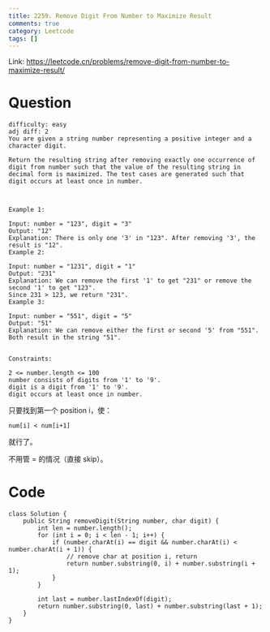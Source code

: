 ```yaml
---
title: 2259. Remove Digit From Number to Maximize Result
comments: true
category: Leetcode
tags: []
---
```


Link: https://leetcode.cn/problems/remove-digit-from-number-to-maximize-result/

# Question

    difficulty: easy
    adj diff: 2
    You are given a string number representing a positive integer and a character digit.

    Return the resulting string after removing exactly one occurrence of digit from number such that the value of the resulting string in decimal form is maximized. The test cases are generated such that digit occurs at least once in number.

     

    Example 1:

    Input: number = "123", digit = "3"
    Output: "12"
    Explanation: There is only one '3' in "123". After removing '3', the result is "12".
    Example 2:

    Input: number = "1231", digit = "1"
    Output: "231"
    Explanation: We can remove the first '1' to get "231" or remove the second '1' to get "123".
    Since 231 > 123, we return "231".
    Example 3:

    Input: number = "551", digit = "5"
    Output: "51"
    Explanation: We can remove either the first or second '5' from "551".
    Both result in the string "51".
     

    Constraints:

    2 <= number.length <= 100
    number consists of digits from '1' to '9'.
    digit is a digit from '1' to '9'.
    digit occurs at least once in number.

只要找到第一个 position i，使：

    num[i] < num[i+1]

就行了。

不用管 = 的情况（直接 skip）。

# Code

```
class Solution {
    public String removeDigit(String number, char digit) {
        int len = number.length();
        for (int i = 0; i < len - 1; i++) {
            if (number.charAt(i) == digit && number.charAt(i) < number.charAt(i + 1)) {
                // remove char at position i, return
                return number.substring(0, i) + number.substring(i + 1);
            }
        }

        int last = number.lastIndexOf(digit);
        return number.substring(0, last) + number.substring(last + 1);
    }
}
```

